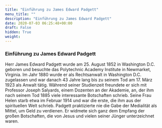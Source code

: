 ```yaml
---
title: "Einführung zu James Edward Padgett"
menu_title: ""
description: "Einführung zu James Edward Padgett"
date: 2020-07-03 06:25:48+00:00
draft: False
hidden: True
weight:
---
```

### Einführung zu James Edward Padgett

Herr James Edward Padgett wurde am 25. August 1852 in Washington D.C. geboren und besuchte das Polytechnic Academy Institute in Newmarket, Virginia. Im Jahr 1880 wurde er als Rechtsanwalt in Washington D.C. zugelassen und war danach 43 Jahre lang bis zu seinem Tod am 17. März 1923 als Anwalt tätig. Während seiner Studienzeit freundete er sich mit Professor Joseph Salyards, einem Dozenten an der Akademie, an, der ihm nach seinem Tod 1885 viele interessante Botschaften schrieb. Seine Frau Helen starb etwa im Februar 1914 und war die erste, die ihm aus der spirituellen Welt schrieb. Padgett praktizierte nie die Gabe der Medialität als Mittel, um Geld zu verdienen. Er widmete sich ganz dem Empfang der großen Botschaften, die von Jesus und vielen seiner Jünger unterzeichnet waren.
